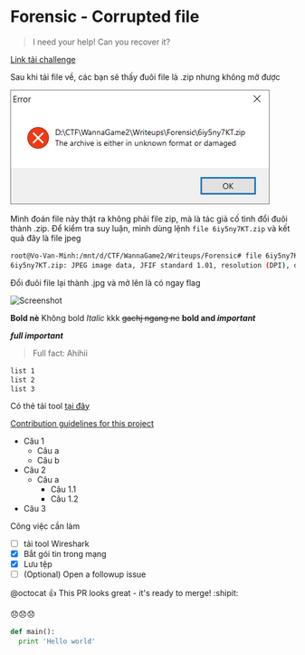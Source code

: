 # Forensic - Corrupted file
>I need your help! Can you recover it?

[Link tải challenge](6iy5ny7KT.zip)

Sau khi tải file về, các bạn sẽ thấy đuôi file là .zip nhưng không mở được

![Screenshot](../screenshots/corrupted_file_1.png?raw=true "Screenshot")

Mình đoán file này thật ra không phải file zip, mà là tác giả cố tình đổi đuôi thành .zip. Để kiểm tra suy luận, mình dùng lệnh ```file 6iy5ny7KT.zip``` và kết quả đây là file jpeg

```bash
root@Vo-Van-Minh:/mnt/d/CTF/WannaGame2/Writeups/Forensic# file 6iy5ny7KT.zip
6iy5ny7KT.zip: JPEG image data, JFIF standard 1.01, resolution (DPI), density 300x300, segment length 16, Exif Standard: [TIFF image data, big-endian, direntries=1, orientation=upper-left], baseline, precision 8, 2360x1777, frames 3
```
Đổi đuôi file lại thành .jpg và mở lên là có ngay flag

![Screenshot](../screenshots/corrupted_file_2.png?raw=true "Screenshot")

**Bold nè** Không bold
*Italic* kkk
~~gachj ngang ne~~
**bold and _important_**

***full important***
>Full fact: Ahihii



```
list 1
list 2
list 3
```

Có thẻ tải tool [tại đây](https://facebook.com)

[Contribution guidelines for this project](docs/CONTRIBUTING.md)

- Câu 1
  - Câu a
  - Câu b
- Câu 2
  - Câu a
    - Câu 1.1
    - Câu 1.2
- Câu 3


Công việc cần làm
- [ ] tải tool Wireshark
- [x] Bắt gói tin trong mạng
- [x] Lưu tệp
- [ ] \(Optional) Open a followup issue

@octocat :+1: This PR looks great - it's ready to merge! :shipit:

:disappointed::disappointed::disappointed:

```python
def main():
  print 'Hello world'
 ```

 

 
 
